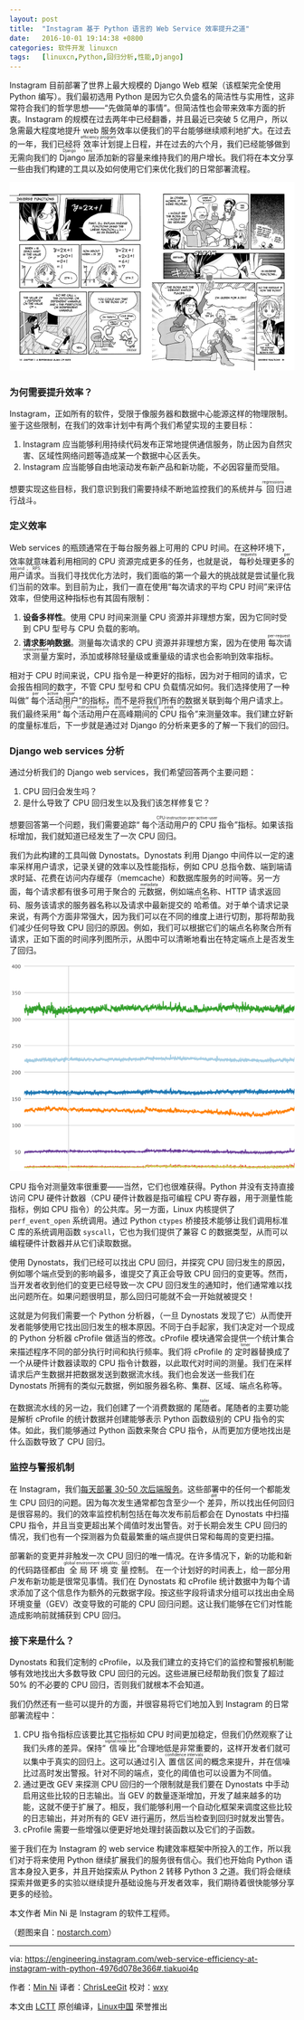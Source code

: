 ```yaml
---
layout: post
title:	"Instagram 基于 Python 语言的 Web Service 效率提升之道"
date:	2016-10-01 19:14:38 +0800 
categories:	软件开发 linuxcn 
tags:	[linuxcn,Python,回归分析,性能,Django]
---
```



Instagram 目前部署了世界上最大规模的 Django Web 框架（该框架完全使用 Python 编写）。我们最初选用 Python 是因为它久负盛名的简洁性与实用性，这非常符合我们的哲学思想——“先做简单的事情”。但简洁性也会带来效率方面的折衷。Instagram 的规模在过去两年中已经翻番，并且最近已突破 5 亿用户，所以急需最大程度地提升 web 服务效率以便我们的平台能够继续顺利地扩大。在过去的一年，我们已经将<ruby> 效率计划 <rp>  （ </rp> <rt>  efficiency program </rt> <rp>  ） </rp></ruby>提上日程，并在过去的六个月，我们已经能够做到无需向我们的 <ruby> Django 层 <rp>  （ </rp> <rt>  Django tiers </rt> <rp>  ） </rp></ruby>添加新的容量来维持我们的用户增长。我们将在本文分享一些由我们构建的工具以及如何使用它们来优化我们的日常部署流程。


![](/Asserts/Images/album/201610/01/191407toztmksy76nei0t8.jpg)


### 为何需要提升效率？


Instagram，正如所有的软件，受限于像服务器和数据中心能源这样的物理限制。鉴于这些限制，在我们的效率计划中有两个我们希望实现的主要目标：


1. Instagram 应当能够利用持续代码发布正常地提供通信服务，防止因为自然灾害、区域性网络问题等造成某一个数据中心区丢失。
2. Instagram 应当能够自由地滚动发布新产品和新功能，不必因容量而受阻。


想要实现这些目标，我们意识到我们需要持续不断地监控我们的系统并与<ruby> 回归 <rp>  （ </rp> <rt>  regressions </rt> <rp>  ） </rp></ruby>进行战斗。


### 定义效率


Web services 的瓶颈通常在于每台服务器上可用的 CPU 时间。在这种环境下，效率就意味着利用相同的 CPU 资源完成更多的任务，也就是说，<ruby> 每秒处理更多的用户请求 <rp>  （ </rp> <rt>  requests per second，RPS </rt> <rp>  ） </rp></ruby>。当我们寻找优化方法时，我们面临的第一个最大的挑战就是尝试量化我们当前的效率。到目前为止，我们一直在使用“每次请求的平均 CPU 时间”来评估效率，但使用这种指标也有其固有限制：


1. **设备多样性**。使用 CPU 时间来测量 CPU 资源并非理想方案，因为它同时受到 CPU 型号与 CPU 负载的影响。
2. **请求影响数据**。测量每次请求的 CPU 资源并非理想方案，因为在使用<ruby> 每次请求测量 <rp>  （ </rp> <rt>  per-request measurement </rt> <rp>  ） </rp></ruby>方案时，添加或移除轻量级或重量级的请求也会影响到效率指标。


相对于 CPU 时间来说，CPU 指令是一种更好的指标，因为对于相同的请求，它会报告相同的数字，不管 CPU 型号和 CPU 负载情况如何。我们选择使用了一种叫做”<ruby> 每个活动用户 <rp>  （ </rp> <rt>  per active user </rt> <rp>  ） </rp></ruby>“的指标，而不是将我们所有的数据关联到每个用户请求上。我们最终采用“<ruby> 每个活动用户在高峰期间的 CPU 指令 <rp>  （ </rp> <rt>  CPU instruction per active user during peak minute </rt> <rp>  ） </rp></ruby>”来测量效率。我们建立好新的度量标准后，下一步就是通过对 Django 的分析来更多的了解一下我们的回归。


### Django web services 分析


通过分析我们的 Django web services，我们希望回答两个主要问题：


1. CPU 回归会发生吗？
2. 是什么导致了 CPU 回归发生以及我们该怎样修复它？


想要回答第一个问题，我们需要追踪“<ruby> 每个活动用户的 CPU 指令 <rp>  （ </rp> <rt>  CPU-instruction-per-active-user </rt> <rp>  ） </rp></ruby>”指标。如果该指标增加，我们就知道已经发生了一次 CPU 回归。


我们为此构建的工具叫做 Dynostats。Dynostats 利用 Django 中间件以一定的速率采样用户请求，记录关键的效率以及性能指标，例如 CPU 总指令数、端到端请求时延、花费在访问内存缓存（memcache）和数据库服务的时间等。另一方面，每个请求都有很多可用于聚合的<ruby> 元数据 <rp>  （ </rp> <rt>  metadata </rt> <rp>  ） </rp></ruby>，例如端点名称、HTTP 请求返回码、服务该请求的服务器名称以及请求中最新提交的<ruby> 哈希值 <rp>  （ </rp> <rt>  hash </rt> <rp>  ） </rp></ruby>。对于单个请求记录来说，有两个方面非常强大，因为我们可以在不同的维度上进行切割，那将帮助我们减少任何导致 CPU 回归的原因。例如，我们可以根据它们的端点名称聚合所有请求，正如下面的时间序列图所示，从图中可以清晰地看出在特定端点上是否发生了回归。


![](/Asserts/Images/album/201610/01/191441jhcecud6ypm1qm00.png)


CPU 指令对测量效率很重要——当然，它们也很难获得。Python 并没有支持直接访问 CPU 硬件计数器（CPU 硬件计数器是指可编程 CPU 寄存器，用于测量性能指标，例如 CPU 指令）的公共库。另一方面，Linux 内核提供了 `perf_event_open` 系统调用。通过 Python `ctypes` 桥接技术能够让我们调用标准 C 库的系统调用函数 `syscall`，它也为我们提供了兼容 C 的数据类型，从而可以编程硬件计数器并从它们读取数据。


使用 Dynostats，我们已经可以找出 CPU 回归，并探究 CPU 回归发生的原因，例如哪个端点受到的影响最多，谁提交了真正会导致 CPU 回归的变更等。然而，当开发者收到他们的变更已经导致一次 CPU 回归发生的通知时，他们通常难以找出问题所在。如果问题很明显，那么回归可能就不会一开始就被提交！


这就是为何我们需要一个 Python 分析器，（一旦 Dynostats 发现了它）从而使开发者能够使用它找出回归发生的根本原因。不同于白手起家，我们决定对一个现成的 Python 分析器 cProfile 做适当的修改。cProfile 模块通常会提供一个统计集合来描述程序不同的部分执行时间和执行频率。我们将 cProfile 的<ruby> 定时器 <rp>  （ </rp> <rt>  timer </rt> <rp>  ） </rp></ruby>替换成了一个从硬件计数器读取的 CPU 指令计数器，以此取代对时间的测量。我们在采样请求后产生数据并把数据发送到数据流水线。我们也会发送一些我们在 Dynostats 所拥有的类似元数据，例如服务器名称、集群、区域、端点名称等。


在数据流水线的另一边，我们创建了一个消费数据的<ruby> 尾随者 <rp>  （ </rp> <rt>  tailer </rt> <rp>  ） </rp></ruby>。尾随者的主要功能是解析 cProfile 的统计数据并创建能够表示 Python 函数级别的 CPU 指令的实体。如此，我们能够通过 Python 函数来聚合 CPU 指令，从而更加方便地找出是什么函数导致了 CPU 回归。


### 监控与警报机制


在 Instagram，我们[每天部署 30-50 次后端服务](https://engineering.instagram.com/continuous-deployment-at-instagram-1e18548f01d1#.p5adp7kcz)。这些部署中的任何一个都能发生 CPU 回归的问题。因为每次发生通常都包含至少一个<ruby> 差异 <rp>  （ </rp> <rt>  diff </rt> <rp>  ） </rp></ruby>，所以找出任何回归是很容易的。我们的效率监控机制包括在每次发布前后都会在 Dynostats 中扫描 CPU 指令，并且当变更超出某个阈值时发出警告。对于长期会发生 CPU 回归的情况，我们也有一个探测器为负载最繁重的端点提供日常和每周的变更扫描。


部署新的变更并非触发一次 CPU 回归的唯一情况。在许多情况下，新的功能和新的代码路径都由<ruby> 全局环境变量 <rp>  （ </rp> <rt>  global environment variables，GEV </rt> <rp>  ） </rp></ruby>控制。 在一个计划好的时间表上，给一部分用户发布新功能是很常见事情。我们在 Dynostats 和 cProfile 统计数据中为每个请求添加了这个信息作为额外的元数据字段。按这些字段将请求分组可以找出由全局环境变量（GEV）改变导致的可能的 CPU 回归问题。这让我们能够在它们对性能造成影响前就捕获到 CPU 回归。


### 接下来是什么？


Dynostats 和我们定制的 cProfile，以及我们建立的支持它们的监控和警报机制能够有效地找出大多数导致 CPU 回归的元凶。这些进展已经帮助我们恢复了超过 50% 的不必要的 CPU 回归，否则我们就根本不会知道。


我们仍然还有一些可以提升的方面，并很容易将它们地加入到 Instagram 的日常部署流程中：


1. CPU 指令指标应该要比其它指标如 CPU 时间更加稳定，但我们仍然观察了让我们头疼的差异。保持“<ruby> 信噪比 <rp>  （ </rp> <rt>  signal:noise ratio </rt> <rp>  ） </rp></ruby>”合理地低是非常重要的，这样开发者们就可以集中于真实的回归上。这可以通过引入<ruby> 置信区间 <rp>  （ </rp> <rt>  confidence intervals </rt> <rp>  ） </rp></ruby>的概念来提升，并在信噪比过高时发出警报。针对不同的端点，变化的阈值也可以设置为不同值。
2. 通过更改 GEV 来探测 CPU 回归的一个限制就是我们要在 Dynostats 中手动启用这些比较的日志输出。当 GEV 的数量逐渐增加，开发了越来越多的功能，这就不便于扩展了。相反，我们能够利用一个自动化框架来调度这些比较的日志输出，并对所有的 GEV 进行遍历，然后当检查到回归时就发出警告。
3. cProfile 需要一些增强以便更好地处理封装函数以及它们的子函数。


鉴于我们在为 Instagram 的 web service 构建效率框架中所投入的工作，所以我们对于将来使用 Python 继续扩展我们的服务很有信心。我们也开始向 Python 语言本身投入更多，并且开始探索从 Python 2 转移 Python 3 之道。我们将会继续探索并做更多的实验以继续提升基础设施与开发者效率，我们期待着很快能够分享更多的经验。


本文作者 Min Ni 是 Instagram 的软件工程师。


（题图来自：[nostarch.com](https://www.nostarch.com/regression)）




---


via: <https://engineering.instagram.com/web-service-efficiency-at-instagram-with-python-4976d078e366#.tiakuoi4p>


作者：[Min Ni](https://engineering.instagram.com/@InstagramEng?source=post_header_lockup) 译者：[ChrisLeeGit](https://github.com/chrisleegit) 校对：[wxy](https://github.com/wxy)


本文由 [LCTT](https://github.com/LCTT/TranslateProject) 原创编译，[Linux中国](https://linux.cn/) 荣誉推出
